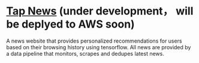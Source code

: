 # [**Tap News**]() (under development， will be deplyed to AWS soon)

A news website that provides personalized recommendations for users based on their browsing history using tensorflow. All news are provided by a data pipeline that monitors, scrapes and dedupes latest news.
